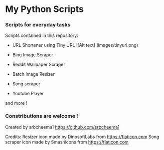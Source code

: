 # My Python Scripts
### Scripts for everyday tasks

Scripts contained in this repository:
- URL Shortener using Tiny URL
![Alt text] (images/tinyurl.png)

- Bing Image Scraper
- Reddit Wallpaper Scraper
- Batch Image Resizer
- Song scraper
- Youtube Player

and more !

### Constributions are welcome !

Created by srbcheema1
https://github.com/srbcheema1

Credits:
Resizer icon made by DinosoftLabs from https://flaticon.com
Song scraper icon made by Smashicons from https://flaticon.com
